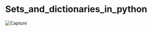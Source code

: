 # Sets_and_dictionaries_in_python

![Capture](https://user-images.githubusercontent.com/82764021/118624737-09856e80-b7e7-11eb-8b65-19b773adf287.PNG)
